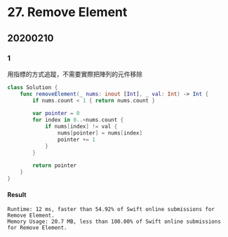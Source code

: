 # 27. Remove Element

## 20200210

### 1

用指標的方式追蹤，不需要實際把陣列的元件移除

``` swift
class Solution {
    func removeElement(_ nums: inout [Int], _ val: Int) -> Int {
        if nums.count < 1 { return nums.count }
        
        var pointer = 0
        for index in 0..<nums.count {
            if nums[index] != val {
                nums[pointer] = nums[index]
                pointer += 1
            }
        }
        
        return pointer
    }
}
```

#### Result

```
Runtime: 12 ms, faster than 54.92% of Swift online submissions for Remove Element.
Memory Usage: 20.7 MB, less than 100.00% of Swift online submissions for Remove Element.
```

